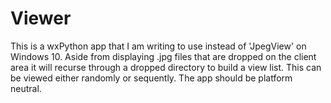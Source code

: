 # Viewer
This is a wxPython app that I am writing to use instead of 'JpegView' on Windows 10. Aside from displaying .jpg files that are dropped on the client area it will recurse through a dropped directory to build a view list. This can be viewed either randomly or sequently. The app should be platform neutral.
